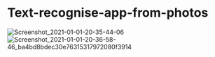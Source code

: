 # Text-recognise-app-from-photos

![Screenshot_2021-01-01-20-35-44-06](https://user-images.githubusercontent.com/70123028/113289894-782d6c00-930e-11eb-961a-e1c5dfba4d76.jpg)
![Screenshot_2021-01-01-20-36-58-46_ba4bd8bdec30e76315317972080f3914](https://user-images.githubusercontent.com/70123028/113289899-79f72f80-930e-11eb-9040-123301fa4e53.jpg)
